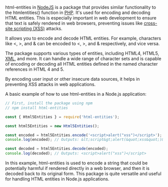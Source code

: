 html-entities in [NodeJS](../misc/node.md) is a package that provides similar functionality to the htmlentities() function in [PHP](../programming/php.md). It's used for encoding and decoding HTML entities. This is especially important in web development to ensure that text is safely rendered in web browsers, preventing issues like [cross-site scripting (XSS)](../web/xss.md) attacks.

It allows you to encode and decode HTML entities. For example, characters like <, >, and & can be encoded to <, >, and & respectively, and vice versa.

The package supports various types of entities, including HTML4, HTML5, [XML](../programming/xml.md), and more. It can handle a wide range of character sets and is capable of encoding or decoding all HTML entities defined in the named character references in HTML 4 and 5.

By encoding user input or other insecure data sources, it helps in preventing XSS attacks in web applications.

A basic example of how to use html-entities in a Node.js application:

```javascript
// First, install the package using npm
// npm install html-entities

const { Html5Entities } = require('html-entities');

const html5Entities = new Html5Entities();

const encoded = html5Entities.encode('<script>alert("xss")</script>');
console.log(encoded); // Outputs: &lt;script&gt;alert(&quot;xss&quot;)&lt;/script&gt;

const decoded = html5Entities.decode(encoded);
console.log(decoded); // Outputs: <script>alert("xss")</script>
```

In this example, html-entities is used to encode a string that could be potentially harmful if rendered directly in a web browser, and then it is decoded back to its original form. This package is quite versatile and useful for handling HTML entities in Node.js applications.